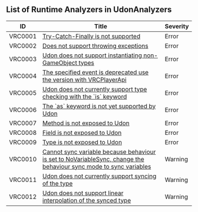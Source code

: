 ## List of Runtime Analyzers in UdonAnalyzers

| ID      | Title                                                                                                                             | Severity | 
| ------- | --------------------------------------------------------------------------------------------------------------------------------- | -------- | 
| VRC0001 | [Try\-Catch\-Finally is not supported](./VRC0001.md)                                                                              | Error    | 
| VRC0002 | [Does not support throwing exceptions](./VRC0002.md)                                                                              | Error    | 
| VRC0003 | [Udon does not support instantiating non\-GameObject types](./VRC0003.md)                                                         | Error    | 
| VRC0004 | [The specified event is deprecated use the version with VRCPlayerApi](./VRC0004.md)                                               | Error    | 
| VRC0005 | [Udon does not currently support type checking with the \`is\` keyword](./VRC0005.md)                                             | Error    | 
| VRC0006 | [The \`as\` keyword is not yet supported by Udon](./VRC0006.md)                                                                   | Error    | 
| VRC0007 | [Method is not exposed to Udon](./VRC0007.md)                                                                                     | Error    | 
| VRC0008 | [Field is not exposed to Udon](./VRC0008.md)                                                                                      | Error    | 
| VRC0009 | [Type is not exposed to Udon](./VRC0009.md)                                                                                       | Error    | 
| VRC0010 | [Cannot sync variable because behaviour is set to NoVariableSync, change the behaviour sync mode to sync variables](./VRC0010.md) | Warning  | 
| VRC0011 | [Udon does not currently support syncing of the type](./VRC0011.md)                                                               | Warning  | 
| VRC0012 | [Udon does not support linear interpolation of the synced type](./VRC0012.md)                                                     | Warning  | 


